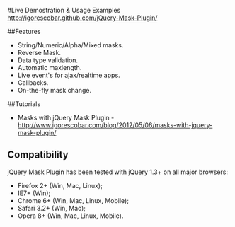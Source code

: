 #Live Demostration & Usage Examples
http://igorescobar.github.com/jQuery-Mask-Plugin/

##Features

  * String/Numeric/Alpha/Mixed masks.
  * Reverse Mask.
  * Data type validation.
  * Automatic maxlength.
  * Live event's for ajax/realtime apps.
  * Callbacks.
  * On-the-fly mask change.

##Tutorials
  * Masks with jQuery Mask Plugin - http://www.igorescobar.com/blog/2012/05/06/masks-with-jquery-mask-plugin/

## Compatibility
jQuery Mask Plugin has been tested with jQuery 1.3+ on all major browsers:

 * Firefox 2+ (Win, Mac, Linux);
 * IE7+ (Win);
 * Chrome 6+ (Win, Mac, Linux, Mobile);
 * Safari 3.2+ (Win, Mac);
 * Opera 8+ (Win, Mac, Linux, Mobile).